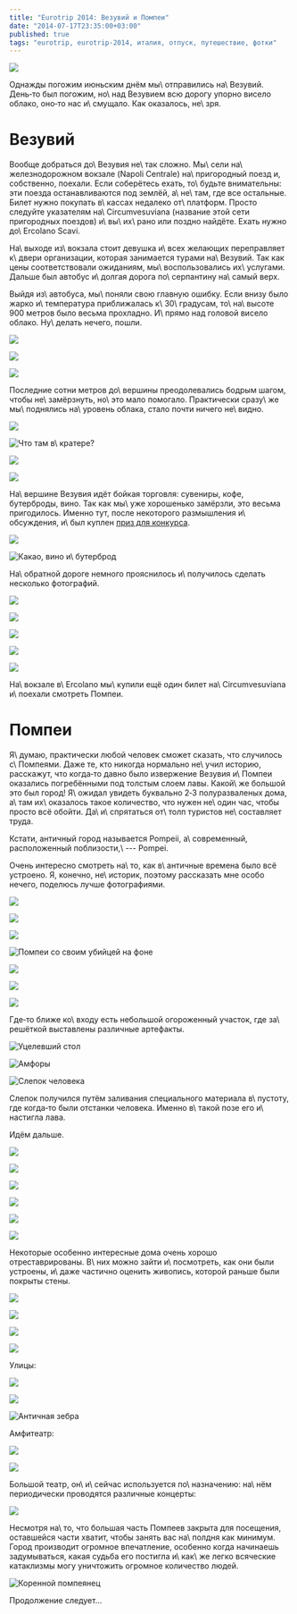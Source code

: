 ```yaml
---
title: "Eurotrip 2014: Везувий и Помпеи"
date: "2014-07-17T23:35:00+03:00"
published: true
tags: "eurotrip, eurotrip-2014, италия, отпуск, путешествие, фотки"
---
```


![](/images/travel/2014-06-eurotrip/pompeii-cover.jpg)

Однажды погожим июньским днём мы\ отправились на\ Везувий. День&#8209;то был погожим, но\ над Везувием всю дорогу упорно 
висело облако, оно&#8209;то нас и\ смущало. Как оказалось, не\ зря.

<!--more-->

# Везувий

Вообще добраться до\ Везувия не\ так сложно. Мы\ сели на\ железнодорожном вокзале (Napoli Centrale) на\ пригородный 
поезд и, собственно, поехали. Если соберётесь ехать, то\ будьте внимательны: эти поезда останавливаются под землёй, 
а\ не\ там, где все остальные. Билет нужно покупать в\ кассах недалеко от\ платформ. Просто следуйте указателям 
на\ Circumvesuviana (название этой сети пригородных поездов) и\ вы\ их\ рано или поздно найдёте. Ехать нужно 
до\ Ercolano Scavi. 

На\ выходе из\ вокзала стоит девушка и\ всех желающих переправляет к\ двери организации, которая занимается турами 
на\ Везувий. Так как цены соответствовали ожиданиям, мы\ воспользовались их\ услугами. Дальше был автобус и\ долгая 
дорога по\ серпантину на\ самый верх.

Выйдя из\ автобуса, мы\ поняли свою главную ошибку. Если внизу было жарко и\ температура приближалась к\ 30\ градусам, 
то\ на\ высоте 900 метров было весьма прохладно. И\ прямо над головой висело облако. Ну\ делать нечего, пошли.

![](/images/travel/2014-06-eurotrip/vesuvius-going-up-1.jpg)

![](/images/travel/2014-06-eurotrip/vesuvius-going-up-2.jpg)

![](/images/travel/2014-06-eurotrip/vesuvius-going-up-3.jpg)

Последние сотни метров до\ вершины преодолевались бодрым шагом, чтобы не\ замёрзнуть, но\ это мало помогало. Практически 
сразу\ же мы\ поднялись на\ уровень облака, стало почти ничего не\ видно.

![](/images/travel/2014-06-eurotrip/vesuvius-cloud-1.jpg)

![Что там в\ кратере?](/images/travel/2014-06-eurotrip/vesuvius-cloud-2.jpg "Что там в кратере?")

![](/images/travel/2014-06-eurotrip/vesuvius-cloud-3.jpg)

![](/images/travel/2014-06-eurotrip/vesuvius-cloud-4.jpg)

На\ вершине Везувия идёт бойкая торговля: сувениры, кофе, бутерброды, вино. Так как мы\ уже хорошенько замёрзли, это 
весьма пригодилось. Именно тут, после некоторого размышления и\ обсуждения, и\ был куплен [приз для конкурса][contest].

![](/images/travel/2014-06-eurotrip/vesuvius-shop-1.jpg)

![Какао, вино и\ бутерброд](/images/travel/2014-06-eurotrip/vesuvius-shop-2.jpg "Какао, вино и бутерброд")

На\ обратной дороге немного прояснилось и\ получилось сделать несколько фотографий.

![](/images/travel/2014-06-eurotrip/vesuvius-going-down-1.jpg)

![](/images/travel/2014-06-eurotrip/vesuvius-going-down-2.jpg)

![](/images/travel/2014-06-eurotrip/vesuvius-going-down-3.jpg)

![](/images/travel/2014-06-eurotrip/vesuvius-going-down-4.jpg)

![](/images/travel/2014-06-eurotrip/vesuvius-going-down-5.jpg)

На\ вокзале в\ Ercolano мы\ купили ещё один билет на\ Circumvesuviana и\ поехали смотреть Помпеи.

# Помпеи

Я\ думаю, практически любой человек сможет сказать, что случилось с\ Помпеями. Даже те, кто никогда нормально не\ учил 
историю, расскажут, что когда&#8209;то давно было извержение Везувия и\ Помпеи оказались погребёнными под толстым слоем 
лавы. Какой\ же большой это был город! Я\ ожидал увидеть буквально 2&#8209;3 полуразваленых дома, а\ там их\ оказалось 
такое количество, что нужен не\ один час, чтобы просто всё обойти. Да\ и\ спрятаться от\ толп туристов не\ составляет 
труда.

Кстати, античный город называется Pompeii, а\ современный, расположенный поблизости,\ --- Pompei.

Очень интересно смотреть на\ то, как в\ античные времена было всё устроено. Я, конечно, не\ историк, поэтому рассказать 
мне особо нечего, поделюсь лучше фотографиями.

![](/images/travel/2014-06-eurotrip/pompeii-i-1.jpg)

![](/images/travel/2014-06-eurotrip/pompeii-i-2.jpg)

![](/images/travel/2014-06-eurotrip/pompeii-i-3.jpg)

![Помпеи со своим убийцей на фоне](/images/travel/2014-06-eurotrip/pompeii-i-4.jpg "Помпеи со своим убийцей на фоне")

![](/images/travel/2014-06-eurotrip/pompeii-i-5.jpg)

![](/images/travel/2014-06-eurotrip/pompeii-i-6.jpg)

![](/images/travel/2014-06-eurotrip/pompeii-i-7.jpg)

Где&#8209;то ближе ко\ входу есть небольшой огороженный участок, где за\ решёткой выставлены различные артефакты.

![Уцелевший стол](/images/travel/2014-06-eurotrip/pompeii-table.jpg "Уцелевший стол")

![Амфоры](/images/travel/2014-06-eurotrip/pompeii-amphorae.jpg "Амфоры")

![Слепок человека](/images/travel/2014-06-eurotrip/pompeii-man.jpg "Слепок человека")

Слепок получился путём заливания специального материала в\ пустоту, где когда&#8209;то были отстанки человека. Именно 
в\ такой позе его и\ настигла лава.

Идём дальше.

![](/images/travel/2014-06-eurotrip/pompeii-ii-1.jpg)

![](/images/travel/2014-06-eurotrip/pompeii-ii-2.jpg)

![](/images/travel/2014-06-eurotrip/pompeii-ii-3.jpg)

![](/images/travel/2014-06-eurotrip/pompeii-ii-4.jpg)

![](/images/travel/2014-06-eurotrip/pompeii-ii-5.jpg)

![](/images/travel/2014-06-eurotrip/pompeii-ii-6.jpg)

Некоторые особенно интересные дома очень хорошо отреставрированы. В\ них можно зайти и\ посмотреть, как они были 
устроены, и\ даже частично оценить живопись, которой раньше были покрыты стены.

![](/images/travel/2014-06-eurotrip/pompeii-house-1.jpg)

![](/images/travel/2014-06-eurotrip/pompeii-house-2.jpg)

![](/images/travel/2014-06-eurotrip/pompeii-house-3.jpg)

![](/images/travel/2014-06-eurotrip/pompeii-house-4.jpg)

Улицы:

![](/images/travel/2014-06-eurotrip/pompeii-street-1.jpg)

![](/images/travel/2014-06-eurotrip/pompeii-street-2.jpg)

![Античная зебра](/images/travel/2014-06-eurotrip/pompeii-street-3.jpg "Античная зебра")

Амфитеатр:

![](/images/travel/2014-06-eurotrip/pompeii-amphitheatre-1.jpg)

![](/images/travel/2014-06-eurotrip/pompeii-amphitheatre-2.jpg)

Большой театр, он\ и\ сейчас используется по\ назначению: на\ нём периодически проводятся различные концерты:

![](/images/travel/2014-06-eurotrip/pompeii-big-theatre.jpg)

Несмотря на\ то, что большая часть Помпеев закрыта для посещения, оставшейся части хватит, чтобы занять вас на\ полдня 
как минимум. Город производит огромное впечатление, особенно когда начинаешь задумываться, какая судьба его постигла 
и\ как\ же легко всяческие катаклизмы могу уничтожить огромное количество людей.

![Коренной помпеянец](/images/travel/2014-06-eurotrip/pompeii-citizen.jpg "Коренной помпеянец")

Продолжение следует...

[contest]: /post/two-years-contest-results/
